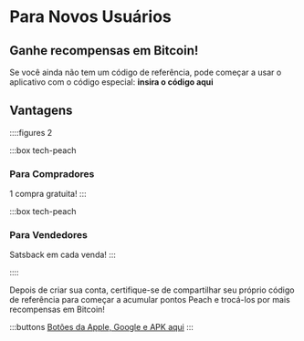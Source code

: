 # Para Novos Usuários
## Ganhe recompensas em Bitcoin!

Se você ainda não tem um código de referência, pode começar a usar o aplicativo com o código especial: **insira o código aqui**

## Vantagens
::::figures 2

:::box tech-peach
### Para Compradores
1 compra gratuita!
:::

:::box tech-peach
### Para Vendedores
Satsback em cada venda!
:::

::::

Depois de criar sua conta, certifique-se de compartilhar seu próprio código de referência para começar a acumular pontos Peach e trocá-los por mais recompensas em Bitcoin!

:::buttons
[Botões da Apple, Google e APK aqui]()
:::
